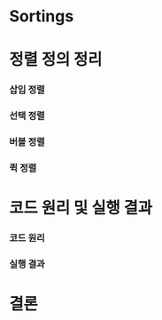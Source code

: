 # Sortings
# 정렬 정의 정리
### 삽입 정렬
### 선택 정렬
### 버블 정렬
### 퀵 정렬
# 코드 원리 및 실행 결과
### 코드 원리
### 실행 결과
# 결론
